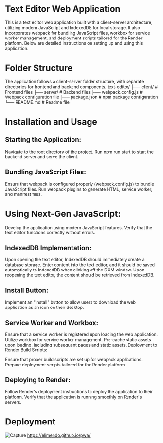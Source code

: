 # Text Editor Web Application
This is a text editor web application built with a client-server architecture, utilizing modern JavaScript and IndexedDB for local storage. It also incorporates webpack for bundling JavaScript files, workbox for service worker management, and deployment scripts tailored for the Render platform. Below are detailed instructions on setting up and using this application.

# Folder Structure
The application follows a client-server folder structure, with separate directories for frontend and backend components.
text-editor/
├── client/             # Frontend files
├── server/             # Backend files
├── webpack.config.js   # Webpack configuration file
├── package.json        # npm package configuration
└── README.md           # Readme file
# Installation and Usage
## Starting the Application:

Navigate to the root directory of the project.
Run npm run start to start the backend server and serve the client.

## Bundling JavaScript Files:

Ensure that webpack is configured properly (webpack.config.js) to bundle JavaScript files.
Run webpack plugins to generate HTML, service worker, and manifest files.

# Using Next-Gen JavaScript:

Develop the application using modern JavaScript features.
Verify that the text editor functions correctly without errors.
## IndexedDB Implementation:

Upon opening the text editor, IndexedDB should immediately create a database storage.
Enter content into the text editor, and it should be saved automatically to IndexedDB when clicking off the DOM window.
Upon reopening the text editor, the content should be retrieved from IndexedDB.

## Install Button:

Implement an "Install" button to allow users to download the web application as an icon on their desktop.

## Service Worker and Workbox:

Ensure that a service worker is registered upon loading the web application.
Utilize workbox for service worker management.
Pre-cache static assets upon loading, including subsequent pages and static assets.
Deployment to Render
Build Scripts:

Ensure that proper build scripts are set up for webpack applications.
Prepare deployment scripts tailored for the Render platform.
## Deploying to Render:

Follow Render's deployment instructions to deploy the application to their platform.
Verify that the application is running smoothly on Render's servers.

# Deployment 
![Capture](https://github.com/elimendo/pwa/assets/148833152/a48b586e-3470-4db4-9d4a-cf6822a02111)
https://elimendo.github.io/pwa/



